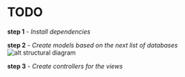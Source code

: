 # TODO

**step 1** - *Install dependencies*

**step 2** - *Create models based on the next list of databases*
![alt structural diagram](https://media.discordapp.net/attachments/1005687820746244167/1158902175381073940/image.png?ex=651def41&is=651c9dc1&hm=e85dc2e2f1b4ae24075f58acff04474f424d5d2ab3d455ceceb4466241a77ad1&=&width=1013&height=559 "Diagram")

**step 3** - *Create controllers for the views*